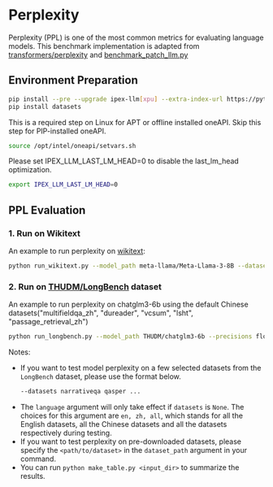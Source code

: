 # Perplexity
Perplexity (PPL) is one of the most common metrics for evaluating language models. This benchmark implementation is adapted from [transformers/perplexity](https://huggingface.co/docs/transformers/perplexity#perplexity-of-fixed-length-models) and [benchmark_patch_llm.py](https://github.com/insuhan/hyper-attn/blob/main/benchmark_patch_llm.py) 

## Environment Preparation
```bash
pip install --pre --upgrade ipex-llm[xpu] --extra-index-url https://pytorch-extension.intel.com/release-whl/stable/xpu/us/
pip install datasets
```
This is a required step on Linux for APT or offline installed oneAPI. Skip this step for PIP-installed oneAPI.

```bash
source /opt/intel/oneapi/setvars.sh
```

Please set IPEX_LLM_LAST_LM_HEAD=0 to disable the last_lm_head optimization.
```bash
export IPEX_LLM_LAST_LM_HEAD=0
```

## PPL Evaluation
### 1. Run on Wikitext
An example to run perplexity on [wikitext](https://paperswithcode.com/dataset/wikitext-2):
```bash
python run_wikitext.py --model_path meta-llama/Meta-Llama-3-8B --dataset path=wikitext,name=wikitext-2-raw-v1 --precision sym_int4 --device xpu --stride 512 --max_length 4096
```
###  2. Run on [THUDM/LongBench](https://github.com/THUDM/LongBench) dataset

An example to run perplexity on chatglm3-6b using the default Chinese datasets("multifieldqa_zh", "dureader", "vcsum", "lsht", "passage_retrieval_zh")
```bash
python run_longbench.py --model_path THUDM/chatglm3-6b --precisions float16 sym_int4 --device xpu --language zh
```


Notes:
- If you want to test model perplexity on a few selected datasets from the `LongBench` dataset, please use the format below.
  ```bash
  --datasets narrativeqa qasper ...
  ```
- The `language` argument will only take effect if `datasets` is `None`. The choices for this argument are `en, zh, all`, which stands for all the English datasets, all the Chinese datasets and all the datasets respectively during testing.
- If you want to test perplexity on pre-downloaded datasets, please specify the `<path/to/dataset>` in the `dataset_path` argument in your command.
- You can run `python make_table.py <input_dir>` to summarize the results.
